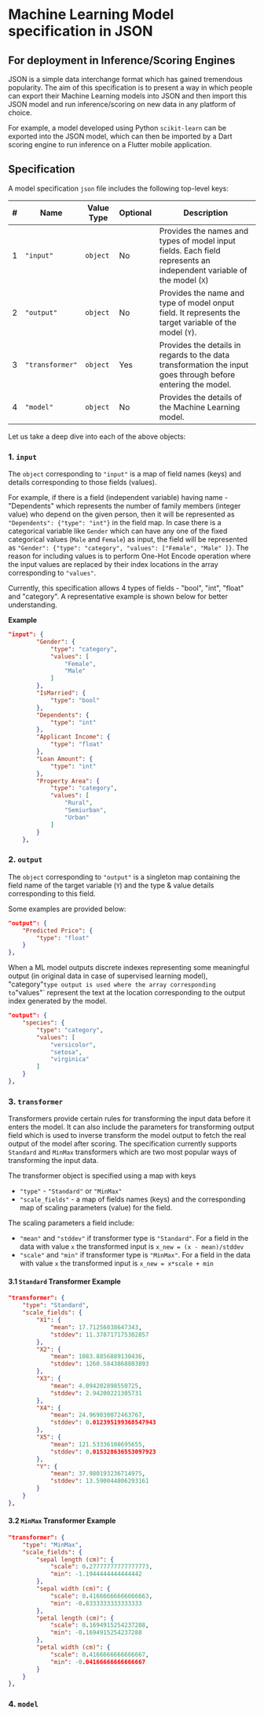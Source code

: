 # Machine Learning Model specification in JSON 
## For deployment in Inference/Scoring Engines

JSON is a simple data interchange format which has gained tremendous popularity. The aim of this specification is to present a way in which people can export their Machine Learning models into JSON and then import this JSON model and run inference/scoring on new data in any platform of choice. 

For example, a model developed using Python `scikit-learn` can be exported into the JSON model, which can then be imported by a Dart scoring engine to run inference on a Flutter mobile application.

## Specification

A model specification `json` file includes the following top-level keys:

| # | Name | Value Type | Optional | Description |
|-----|-----|------|------|--------|
|1| `"input"` | `object` | No | Provides the names and types of model input fields. Each field represents an independent variable of the model (`X`) | 
|2| `"output"` | `object` | No | Provides the name and type of model onput field. It represents the target variable of the model (`Y`). | 
|3| `"transformer"` | `object` | Yes | Provides the details in regards to the data transformation the input goes through before entering the model. |
|4| `"model"` | `object` | No | Provides the details of the Machine Learning model. |

Let us take a deep dive into each of the above objects:

### 1. `input`

The `object` corresponding to `"input"` is a map of field names (keys) and details corresponding to those fields (values). 

For example, if there is a field (independent variable) having name - "Dependents" which represents the number of family members (integer value) who depend on the given person, then it will be represented as  `"Dependents": {"type": "int"}` in the field map. In case there is a categorical variable like `Gender` which can have any one of the fixed categorical values (`Male` and `Female`) as input, the field will be represented as  `"Gender": {"type": "category", "values": ["Female", "Male" ]}`. The reason for including values is to perform One-Hot Encode operation where the input values are replaced by their index locations in the array corresponding to `"values"`.

Currently, this specification allows 4 types of fields - "bool", "int", "float" and "category". A representative example is shown below for better understanding.

**Example**
```json
"input": {
        "Gender": {
            "type": "category",
            "values": [
                "Female",
                "Male"
            ]
        },
        "IsMarried": {
            "type": "bool"
        },
        "Dependents": {
            "type": "int"
        },
        "Applicant Income": {
            "type": "float"
        },
        "Loan Amount": {
            "type": "int"
        },
        "Property Area": {
            "type": "category",
            "values": [
                "Rural",
                "Semiurban",
                "Urban"
            ]
        }
    },
```

### 2. `output`

The `object` corresponding to `"output"` is a singleton map containing the field name of the target variable (`Y`) and the type & value details corresponding to this field.

Some examples are provided below:

```json
"output": {
    "Predicted Price": {
        "type": "float"
    }
},
```

When a ML model outputs discrete indexes representing some meaningful output (in original data in case of supervised learning model), "category"` type output is used where the array corresponding to `"values"` represent the text at the location corresponding to the output index generated by the model.

```json
"output": {
    "species": {
        "type": "category",
        "values": [
            "versicolor",
            "setosa",
            "virginica"
        ]
    }
},
```

### 3. `transformer`

Transformers provide certain rules for transforming the input data before it enters the model. It can also include the parameters for transforming output field which is used to inverse transform the model output to fetch the real output of the model after scoring. The specification currently supports `Standard` and `MinMax` transformers which are two most popular ways of transforming the input data.

The transformer object is specified using a map with keys 

-  `"type"` - `"Standard"` or `"MinMax"` 
- `"scale_fields"` - a map of fields names (keys) and the corresponding map of scaling parameters (value) for the field. 

The scaling parameters a field include:
- `"mean"` and `"stddev"` if transformer type is `"Standard"`. For a field in the data with value `x` the transformed input is `x_new = (x - mean)/stddev`
- `"scale"` and `"min"` if transformer type is `"MinMax"`. For a field in the data with value `x` the transformed input is `x_new = x*scale + min`

#### 3.1 `Standard` Transformer Example 

```json
"transformer": {
    "type": "Standard",
    "scale_fields": {
        "X1": {
            "mean": 17.71256038647343,
            "stddev": 11.378717175302857
        },
        "X2": {
            "mean": 1083.8856889130436,
            "stddev": 1260.5843868803893
        },
        "X3": {
            "mean": 4.094202898550725,
            "stddev": 2.94200221305731
        },
        "X4": {
            "mean": 24.969030072463767,
            "stddev": 0.012395199368547943
        },
        "X5": {
            "mean": 121.53336108695655,
            "stddev": 0.015328636553097923
        },
        "Y": {
            "mean": 37.980193236714975,
            "stddev": 13.590044806293161
        }
    }
},
```

#### 3.2 `MinMax` Transformer Example 

```json
"transformer": {
    "type": "MinMax",
    "scale_fields": {
        "sepal length (cm)": {
            "scale": 0.27777777777777773,
            "min": -1.1944444444444442
        },
        "sepal width (cm)": {
            "scale": 0.41666666666666663,
            "min": -0.8333333333333333
        },
        "petal length (cm)": {
            "scale": 0.1694915254237288,
            "min": -0.1694915254237288
        },
        "petal width (cm)": {
            "scale": 0.4166666666666667,
            "min": -0.04166666666666667
        }
    }
},
```

### 4. `model`
